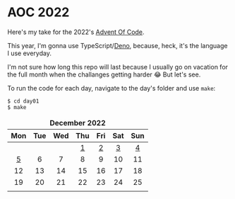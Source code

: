 # AOC 2022

Here's my take for the 2022's [Advent Of Code](https://adventofcode.com/2022).

This year, I'm gonna use TypeScript/[Deno](https://deno.land/), because, heck, it's
the language I use everyday.

I'm not sure how long this repo will last because I usually go on vacation for the
full month when the challanges getting harder :joy: But let's see.

To run the code for each day, navigate to the day's folder and use `make`:

```
$ cd day01
$ make
```

<table>
	<thead>
		<tr>
			<td colspan="7" align="center"><b>December 2022</b></td>
		</tr>
		<tr>
			<th align="center">Mon</th>
			<th align="center">Tue</th>
			<th align="center">Wed</th>
			<th align="center">Thu</th>
			<th align="center">Fri</th>
			<th align="center">Sat</th>
			<th align="center">Sun</th>
		</tr>
	</thead>
	<tbody>
		<tr>
			<td align="center"> </td>
			<td align="center"> </td>
			<td align="center"> </td>
			<td align="center"><a href="/day01">1</a></td>
			<td align="center"><a href="/day02">2</a></td>
			<td align="center"><a href="/day03">3</a></td>
			<td align="center"><a href="/day04">4</a></td>
		</tr>
		<tr>
			<td align="center"><a href="/day05">5</a></td>
			<td align="center">6</td>
			<td align="center">7</td>
			<td align="center">8</td>
			<td align="center">9</td>
			<td align="center">10</td>
			<td align="center">11</td>
		</tr>
		<tr>
			<td align="center">12</td>
			<td align="center">13</td>
			<td align="center">14</td>
			<td align="center">15</td>
			<td align="center">16</td>
			<td align="center">17</td>
			<td align="center">18</td>
		</tr>
		<tr>
			<td align="center">19</td>
			<td align="center">20</td>
			<td align="center">21</td>
			<td align="center">22</td>
			<td align="center">23</td>
			<td align="center">24</td>
			<td align="center">25</td>
		</tr>
		<tr>
			<td align="center"></td>
			<td align="center"></td>
			<td align="center"></td>
			<td align="center"></td>
			<td align="center"></td>
			<td align="center"></td>
			<td align="center"></td>
		</tr>
	</tbody>
</table>
